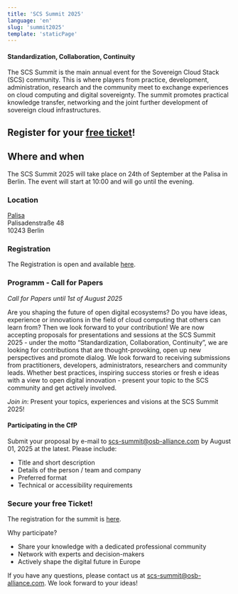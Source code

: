 ```yaml
---
title: 'SCS Summit 2025'
language: 'en'
slug: 'summit2025'
template: 'staticPage'
---
```


#### Standardization, Collaboration, Continuity

The SCS Summit is the main annual event for the Sovereign Cloud Stack (SCS) community.
This is where players from practice, development, administration, research and the community meet to exchange experiences on cloud computing and digital sovereignty. The summit promotes practical knowledge transfer, networking and the joint further development of sovereign cloud infrastructures.

## Register for your [free ticket](https://events.sovereigncloudstack.org/scs-summit-2025/)!

## Where and when

The SCS Summit 2025 will take place on 24th of September at the Palisa in Berlin.
The event will start at 10:00 and will go until the evening.

### Location

[Palisa](https://www.palisa.de)  
Palisadenstraße 48  
10243 Berlin  

### Registration

The Registration is open and available [here](https://events.sovereigncloudstack.org/scs-summit-2025/).

### Programm - Call for Papers

_Call for Papers until 1st of August 2025_

Are you shaping the future of open digital ecosystems? Do you have ideas, experience or innovations in the field of cloud computing that others can learn from? Then we look forward to
 your contribution!
We are now accepting proposals for presentations and sessions at the SCS Summit 2025 - under the motto “Standardization, Collaboration, Continuity”, we are looking for contributions that are thought-provoking, open up new perspectives and promote dialog. 
We look forward to receiving submissions from practitioners, developers, administrators, researchers and community leads. Whether best practices, inspiring success stories or fresh
e ideas with a view to open digital innovation - present your topic to the SCS community and get actively involved.

_Join in_: Present your topics, experiences and visions at the SCS Summit 2025!

#### Participating in the CfP

Submit your proposal by e-mail to scs-summit@osb-alliance.com by August 01, 2025 at the latest.
Please include:

- Title and short description
- Details of the person / team and company
- Preferred format
- Technical or accessibility requirements

### Secure your free Ticket!

The registration for the summit is [here](https://events.sovereigncloudstack.org/scs-summit-2025/).

Why participate?

- Share your knowledge with a dedicated professional community
- Network with experts and decision-makers
- Actively shape the digital future in Europe

If you have any questions, please contact us at scs-summit@osb-alliance.com. We look forward to your ideas!

